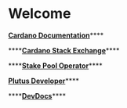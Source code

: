 # Welcome

[**Cardano Documentation**](https://docs.cardano.org/introduction/)\*\*\*\*

\*\*\*\*[**Cardano Stack Exchange**](https://cardano.stackexchange.com/)\*\*\*\*

\*\*\*\*[**Stake Pool Operator**](https://docs.oakandclay.com/spo-resources/)\*\*\*\*

[**Plutus Developer**](https://docs.oakandclay.com/plutus-resources/)\*\*\*\*

\*\*\*\*[**DevDocs**](https://devdocs.io/)\*\*\*\*





